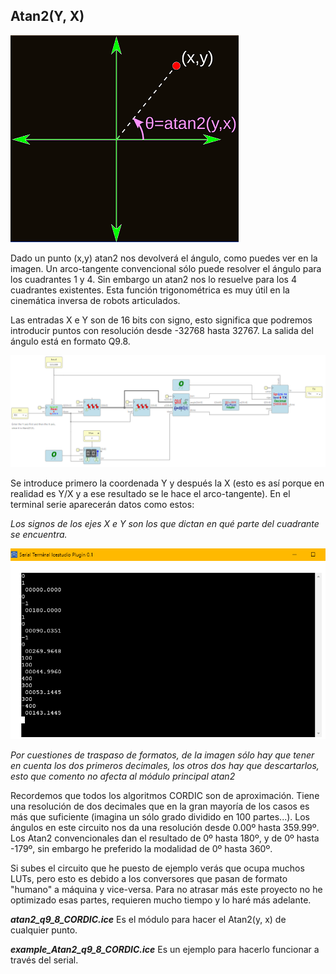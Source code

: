 ## Atan2(Y, X)

![](https://github.com/Democrito/repositorios/blob/master/Maths/trigonometric/atan2/IMG/ata2_graph.png)

Dado un punto (x,y) atan2 nos devolverá el ángulo, como puedes ver en la imagen. Un arco-tangente convencional sólo puede resolver el ángulo para los cuadrantes 1 y 4. Sin embargo un atan2 nos lo resuelve para los 4 cuadrantes existentes. Esta función trigonométrica es muy útil en la cinemática inversa de robots articulados.

Las entradas X e Y son de 16 bits con signo, esto significa que podremos introducir puntos con resolución desde -32768 hasta 32767. La salida del ángulo está en formato Q9.8.

![](https://github.com/Democrito/repositorios/blob/master/Maths/trigonometric/atan2/IMG/Example_Atan2_q9_8_CORDIC.PNG)

Se introduce primero la coordenada Y y después la X (esto es así porque en realidad es Y/X y a ese resultado se le hace el arco-tangente). En el terminal serie aparecerán datos como estos:

*Los signos de los ejes X e Y son los que dictan en qué parte del cuadrante se encuentra.*

![](https://github.com/Democrito/repositorios/blob/master/Maths/trigonometric/atan2/IMG/atan2_serial.PNG)

*Por cuestiones de traspaso de formatos, de la imagen sólo hay que tener en cuenta los dos primeros decimales, los otros dos hay que descartarlos, esto que comento no afecta al módulo principal atan2*

Recordemos que todos los algoritmos CORDIC son de aproximación. Tiene una resolución de dos decimales que en la gran mayoría de los casos es más que suficiente (imagina un sólo grado dividido en 100 partes...). Los ángulos en este circuito nos da una resolución desde 0.00º hasta 359.99º. Los Atan2 convencionales dan el resultado de 0º hasta 180º, y de 0º hasta -179º, sin embargo he preferido la modalidad de 0º hasta 360º.

Si subes el circuito que he puesto de ejemplo verás que ocupa muchos LUTs, pero esto es debido a los conversores que pasan de formato "humano" a máquina y vice-versa. Para no atrasar más este proyecto no he optimizado esas partes, requieren mucho tiempo y lo haré más adelante.

***atan2_q9_8_CORDIC.ice*** Es el módulo para hacer el Atan2(y, x) de cualquier punto.

***example_Atan2_q9_8_CORDIC.ice*** Es un ejemplo para hacerlo funcionar a través del serial.
